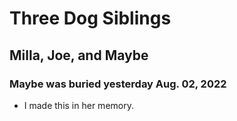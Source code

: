 # Three Dog Siblings

## Milla, Joe, and Maybe

### Maybe was buried yesterday Aug. 02, 2022
- I made this in her memory.